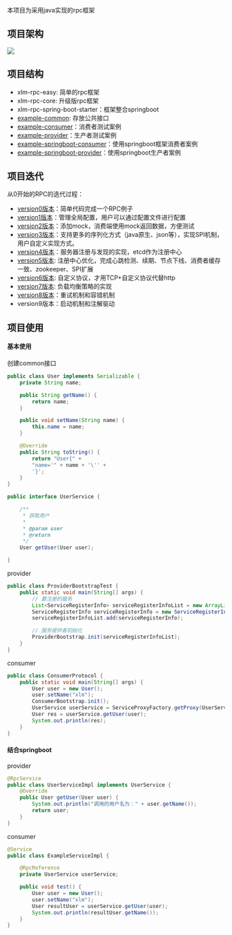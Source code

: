 本项目为采用java实现的rpc框架
## 项目架构
![](https://cdn.nlark.com/yuque/0/2024/jpeg/38561378/1721110017251-dc488b9d-f16c-4373-989e-f36be6c10b16.jpeg)
## 项目结构

- xlm-rpc-easy: 简单的rpc框架
- xlm-rpc-core: 升级版rpc框架
- xlm-rpc-spring-boot-starter：框架整合springboot
- [example-common](https://github.com/lumine-hub/xlm-rpc/tree/master/example-common): 存放公共接口
- [example-consumer](https://github.com/lumine-hub/xlm-rpc/tree/master/example-consumer)：消费者测试案例
- [example-provider](https://github.com/lumine-hub/xlm-rpc/tree/master/example-provider)：生产者测试案例
- [example-springboot-consumer](https://github.com/lumine-hub/xlm-rpc/tree/master/example-springboot-consumer)：使用springboot框架消费者案例
- [example-springboot-provider](https://github.com/lumine-hub/xlm-rpc/tree/master/example-springboot-provider)：使用springboot生产者案例

## 项目迭代
从0开始的RPC的迭代过程：

- [version0版本](https://github.com/he2121/MyRPCFromZero/blob/master/README.md#0.%E4%B8%80%E4%B8%AA%E6%9C%80%E7%AE%80%E5%8D%95%E7%9A%84RPC%E8%B0%83%E7%94%A8)：简单代码完成一个RPC例子
- [version1版本](https://github.com/he2121/MyRPCFromZero/blob/master/README.md#1.MyRPC%E7%89%88%E6%9C%AC1)：管理全局配置，用户可以通过配置文件进行配置
- [version2版本](https://github.com/he2121/MyRPCFromZero/blob/master/README.md#2.MyRPC%E7%89%88%E6%9C%AC2)：添加mock，消费端使用mock返回数据，方便测试
- [version3版本](https://github.com/he2121/MyRPCFromZero/blob/master/README.md#3.MyRPC%E7%89%88%E6%9C%AC3)：支持更多的序列化方式（java原生、json等），实现SPI机制，用户自定义实现方式。
- [version4版本](https://github.com/he2121/MyRPCFromZero/blob/master/README.md#4.MyRPC%E7%89%88%E6%9C%AC4)：服务器注册与发现的实现，etcd作为注册中心
- [version5版本](https://github.com/he2121/MyRPCFromZero/blob/master/README.md#5.MyRPC%E7%89%88%E6%9C%AC5): 注册中心优化，完成心跳检测、续期、节点下线、消费者缓存一致、zookeeper、SPI扩展
- [version6版本](https://github.com/he2121/MyRPCFromZero/blob/master/README.md#MyRPC%E7%89%88%E6%9C%AC6): 自定义协议，才用TCP+自定义协议代替http
- [version7版本](https://github.com/he2121/MyRPCFromZero/blob/master/README.md#7.MyRPC%E7%89%88%E6%9C%AC7): 负载均衡策略的实现
- [version8版本](https://github.com/he2121/MyRPCFromZero/blob/master/README.md#8.MyRPC%E7%89%88%E6%9C%AC8)：重试机制和容错机制
- version9版本：启动机制和注解驱动

## 项目使用
#### 基本使用
创建common接口
```java
public class User implements Serializable {
    private String name;

    public String getName() {
        return name;
    }

    public void setName(String name) {
        this.name = name;
    }

    @Override
    public String toString() {
        return "User{" +
        "name='" + name + '\'' +
        '}';
    }
}
```
 
```java
public interface UserService {

    /**
     * 获取用户
     *
     * @param user
     * @return
     */
    User getUser(User user);

}
```
 
provider
```java
public class ProviderBootstrapTest {
    public static void main(String[] args) {
        // 要注册的服务
        List<ServiceRegisterInfo> serviceRegisterInfoList = new ArrayList<>();
        ServiceRegisterInfo serviceRegisterInfo = new ServiceRegisterInfo(UserService.class.getName(), UserServiceImpl.class);
        serviceRegisterInfoList.add(serviceRegisterInfo);

        // 服务提供者初始化
        ProviderBootstrap.init(serviceRegisterInfoList);
    }
}

```
consumer
```java
public class ConsumerProtocol {
    public static void main(String[] args) {
        User user = new User();
        user.setName("xlm");
        ConsumerBootstrap.init();
        UserService userService = ServiceProxyFactory.getProxy(UserService.class);
        User res = userService.getUser(user);
        System.out.println(res);
    }
}

```
#### 结合springboot
provider
```java
@RpcService
public class UserServiceImpl implements UserService {
    @Override
    public User getUser(User user) {
        System.out.println("调用的用户名为：" + user.getName());
        return user;
    }
}
```
 consumer
```java
@Service
public class ExampleServiceImpl {

    @RpcReference
    private UserService userService;

    public void test() {
        User user = new User();
        user.setName("xlm");
        User resultUser = userService.getUser(user);
        System.out.println(resultUser.getName());
    }
}
```
 

